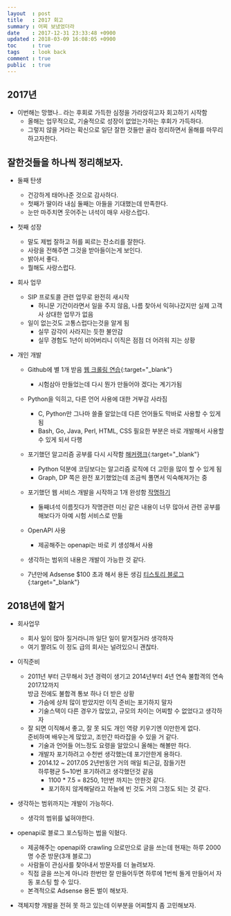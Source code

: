 ```yaml
---
layout  : post
title   : 2017 회고
summary : 어찌 보냈었더라
date    : 2017-12-31 23:33:48 +0900
updated : 2018-03-09 16:08:05 +0900
toc     : true
tags	: look back
comment : true
public  : true
---
```


## 2017년
* 이번해는 망했나.. 라는 후회로 가득한 심정을 가라앉히고자 회고하기 시작함
  * 올해는 업무적으로, 기술적으로 성장이 없었는가하는 후회가 가득하다.
  * 그렇지 않을 거라는 확신으로 일단 잘한 것들만 골라 정리하면서 올해를 마무리 하고자한다.


## 잘한것들을 하나씩 정리해보자.
* 둘째 탄생
  * 건강하게 태어나준 것으로 감사하다.
  * 첫째가 딸이라 내심 둘째는 아들을 기대했는데 만족한다.
  * 눈만 마주치면 웃어주는 녀석이 매우 사랑스럽다.

* 첫째 성장
  * 말도 제법 잘하고 허를 찌르는 잔소리를 잘한다.
  * 사랑을 전해주면 그것을 받아들이는게 보인다.
  * 밝아서 좋다.
  * 뭘해도 사랑스럽다.

* 회사 업무
  * SIP 프로토콜 관련 업무로 완전히 새시작
    * 허니문 기간이라면서 일을 주지 않음, 나름 찾아서 익혀나갔지만 실제 고객사 상대한 업무가 없음
  * 일이 없는것도 고통스럽다는것을 알게 됨
    * 실무 감각이 사라지는 듯한 불안감
    * 실무 경험도 1년이 비어버리니 이직은 점점 더 어려워 지는 상황

* 개인 개발
  * Github에 별 1개 받음 [웹 크롤링 연습](https://github.com/byung-u/Crawl_and_Scrap){:target="_blank"}
    * 시험삼아 만들었는데 다시 뭔가 만들어야 겠다는 계기가됨

  * Python을 익히고, 다른 언어 사용에 대한 거부감 사라짐
    * C, Python만 그나마 쓸줄 알았는데 다른 언어들도 막바로 사용할 수 있게 됨
    * Bash, Go, Java, Perl, HTML, CSS 필요한 부분은 바로 개발해서 사용할 수 있게 되서 다행

  * 포기했던 알고리즘 공부를 다시 시작함 [해커랭크](https://www.hackerrank.com/iam_byungwoo){:target="_blank"}
    * Python 덕분에 코딩보다는 알고리즘 로직에 더 고민을 많이 할 수 있게 됨
    * Graph, DP 쪽은 완전 포기했었는데 조금씩 풀면서 익숙해져가는 중

  * 포기했던 웹 서비스 개발을 시작하고 1개 완성함 [작명하기](https://github.com/byung-u/EdenNaming)
    * 둘째녀석 이름짓다가 작명관련 미신 같은 내용이 너무 많아서 관련 공부를 해보다가 아예 시험 서비스로 만듦

  * OpenAPI 사용
    * 제공해주는 openapi는 바로 키 생성해서 사용

  * 생각하는 범위의 내용은 개발이 가능한 것 같다.

  * 7년만에 Adsense $100 초과 해서 용돈 생김 [티스토리 블로그](http://sfixer.tistory.com/){:target="_blank"}

## 2018년에 할거

* 회사업무
  * 회사 일이 많아 질거라니까 일단 일이 맡겨질거라 생각하자
  * 여기 짤려도 이 정도 급의 회사는 널려있으니 괜찮타.

* 이직준비
  * 2011년 부터 근무해서 3년 경력이 생기고 2014년부터 4년 연속 불합격의 연속 2017.12까지 <br />
    방금 전에도 불합격 통보 하나 더 받은 상황
    * 가슴에 상처 많이 받았지만 이직 준비는 포기하지 말자
    * 기술스택이 다른 경우가 많았고, 규모의 차이는 어찌할 수 없었다고 생각하자
  * 잘 되면 이직해서 좋고, 잘 못 되도 개인 역량 키우기엔 이만한게 없다. <br />
    준비하며 배우는게 많았고, 조만간 따라잡을 수 있을 거 같다.
    * 기술과 언어들 어느정도 요령을 알았으니 올해는 해볼만 하다.
    * 개발자 포기하려고 수천번 생각했는데 포기안한게 용하다.
    * 2014.12 ~ 2017.05 2년반동안 거의 매일 퇴근길, 잠들기전 <br />
	  하루평균 5~10번 포기하려고 생각했던것 같음
	  * 1100 * 7.5 = 8250, 1만번 까지는 안한것 같다.
	  * 포기하지 않게해달라고 하늘에 빈 것도 거의 그정도 되는 것 같다.

* 생각하는 범위까지는 개발이 가능하다.
  * 생각의 범위를 넓혀야한다.

* openapi로 블로그 포스팅하는 법을 익혔다.
  * 제공해주는 openapi와 crawling 으로만으로 글을 쓰는데 현재는 하루 2000명 수준 방문(3개 블로그)
  * 사람들이 관심사를 찾아내서 방문자를 더 늘려보자. 
  * 직접 글을 쓰는게 아니라 한번만 잘 만들어두면 하루에 1번씩 돌게 만들어서 자동 포스팅 할 수 있다.
  * 본격적으로 Adsense 용돈 벌이 해보자.

* 객체지향 개발을 전혀 못 하고 있는데 이부분을 어찌할지 좀 고민해보자.
<br /> <br /> <br />
